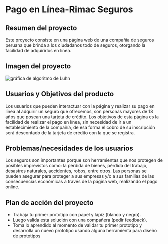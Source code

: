 # Pago en Línea-Rimac Seguros

## Resumen del proyecto

Este proyecto consiste en una página web de una compañía de seguros peruana que brinda a los ciudadanos todo de seguros, otorgando la facilidad de adquirirlos en línea.

## Imagen del proyecto

![gráfica de algoritmo de Luhn](https://www.101computing.net/wp/wp-content/uploads/Luhn-Algorithm.png)

## Usuarios y Objetivos del producto

Los usuarios que pueden interactuar con la página y realizar su pago en línea al adquirir un seguro que ofrecemos, son personas mayores de 18 años que posean una tarjeta de crédito. Los objetivos de esta página es la facilidad de realizar el pago en línea, sin necesidad de ir a un establecimiento de la compañía, de esa forma el cobro de su inscripción será descontado de la tarjeta de crédito con la que se registra.

## Problemas/necesidades de los usuarios

Los seguros son importantes porque son herramientas que nos protegen de posibles imprevistos como: la pérdida de bienes, pérdida del trabajo, desastres naturales, accidentes, robos, entre otros. Las personas se pueden asegurar para proteger a sus empresas y/o a sus familias de las consecuencias económicas a través de la página web, realizando el pago online.

## Plan de acción del proyecto

* Trabaja tu primer prototipo con papel y lápiz (blanco y negro).
* Luego valida esta solución con una compañera (pedir feedback).
* Toma lo aprendido al momento de validar tu primer prototipo y desarrolla un
  nuevo prototipo usando alguna herramienta para diseño de prototipos
